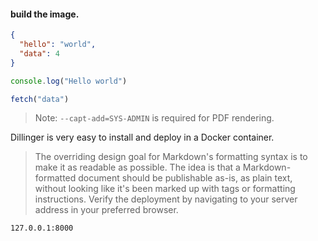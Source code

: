 #### build the image.

```json
{
  "hello": "world",
  "data": 4
}
```

```js
console.log("Hello world")

fetch("data")
```

> Note: `--capt-add=SYS-ADMIN` is required for PDF rendering.

Dillinger is very easy to install and deploy in a Docker container.

> The overriding design goal for Markdown's
> formatting syntax is to make it as readable
> as possible. The idea is that a
> Markdown-formatted document should be
> publishable as-is, as plain text, without
> looking like it's been marked up with tags
> or formatting instructions.
Verify the deployment by navigating to your server address in
your preferred browser.

```sh
127.0.0.1:8000
```